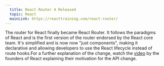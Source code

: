 ```yaml
---
  title: React Router 4 Released
  topic: React
  mainLink: https://reacttraining.com/react-router/
---
```


The router for React finally became React Router. It follows the paradigms of
React and is the first version of the router endorsed by the React core team.
It's simplified and is now now "just components", making it declarative and allowing
developers to use the React lifecycle instead of route hooks.For a further
explanation of the change, watch the [video](https://www.youtube.com/watch?v=Vur2dAFZ4GE)
by the founders of React explaining their motivation for the API change.
